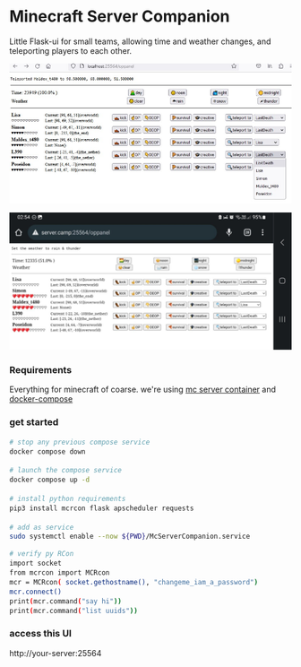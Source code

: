 # Minecraft Server Companion
Little Flask-ui for small teams, allowing time and weather changes, and teleporting players to each other.

![Screenshot1.jpg](Screenshot1.jpg)

![Screenshot2.jpg](Screenshot2.jpg)

### Requirements
Everything for minecraft of coarse. we're using [mc server container](https://github.com/itzg/docker-minecraft-server) and [docker-compose](https://docs.docker.com/compose/install/)

### get started
```bash
# stop any previous compose service
docker compose down 

# launch the compose service
docker compose up -d 

# install python requirements
pip3 install mcrcon flask apscheduler requests

# add as service
sudo systemctl enable --now ${PWD}/McServerCompanion.service
```
```bash
# verify py RCon  
import socket
from mcrcon import MCRcon
mcr = MCRcon( socket.gethostname(), "changeme_iam_a_password")
mcr.connect()
print(mcr.command("say hi"))
print(mcr.command("list uuids"))
```

### access this UI
http://your-server:25564
